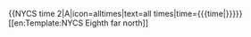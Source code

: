 {{NYCS time 2|A|icon=alltimes|text=all times|time={{{time|}}}}}<noinclude>
[[en:Template:NYCS Eighth far north]]
</noinclude>
